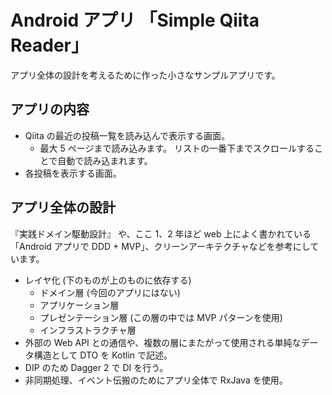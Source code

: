 Android アプリ 「Simple Qiita Reader」
========================================

アプリ全体の設計を考えるために作った小さなサンプルアプリです。

## アプリの内容

* Qiita の最近の投稿一覧を読み込んで表示する画面。
    * 最大 5 ページまで読み込みます。 リストの一番下までスクロールすることで自動で読み込まれます。
* 各投稿を表示する画面。

## アプリ全体の設計

『実践ドメイン駆動設計』 や、ここ 1、2 年ほど web 上によく書かれている 「Android アプリで DDD + MVP」、クリーンアーキテクチャなどを参考にしています。

 * レイヤ化 (下のものが上のものに依存する)
     * ドメイン層 (今回のアプリにはない)
     * アプリケーション層
     * プレゼンテーション層 (この層の中では MVP パターンを使用)
     * インフラストラクチャ層
* 外部の Web API との通信や、複数の層にまたがって使用される単純なデータ構造として DTO を Kotlin で記述。
* DIP のため Dagger 2 で DI を行う。
* 非同期処理、イベント伝搬のためにアプリ全体で RxJava を使用。
